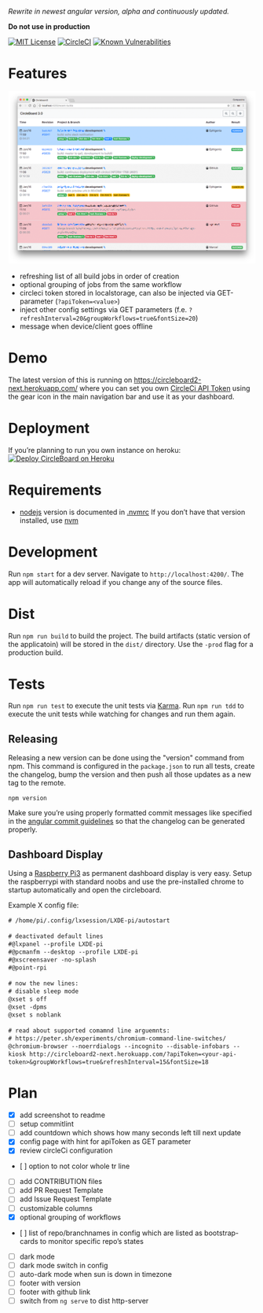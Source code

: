 *Rewrite in newest angular version, alpha and continuously updated.*

**Do not use in production**

[![MIT License](https://badges.frapsoft.com/os/mit/mit.svg?v=102)](https://github.com/ellerbrock/open-source-badge/)
[![CircleCI](https://circleci.com/gh/Ephigenia/circleboard2.svg?style=svg)](https://circleci.com/gh/Ephigenia/circleboard2)
[![Known Vulnerabilities](https://snyk.io/test/github/ephigenia/circleboard2/badge.svg)](https://snyk.io/test/github/ephigenia/circleboard2)

# Features

![Screenshot of Circleboard in Action from 2018-01-18](https://raw.githubusercontent.com/Ephigenia/circleboard2/next/screenshot.png)

- refreshing list of all build jobs in order of creation
- optional grouping of jobs from the same workflow
- circleci token stored in localstorage, can also be injected via GET-parameter (`?apiToken=<value>`)
- inject other config settings via GET parameters (f.e. `?refreshInterval=20&groupWorkflows=true&fontSize=20`)
- message when device/client goes offline

# Demo

The latest version of this is running on https://circleboard2-next.herokuapp.com/ where you can set you own [CircleCi API Token](https://circleci.com/account/api) using the gear icon in the main navigation bar and use it as your dashboard.

# Deployment

If you’re planning to run you own instance on heroku:
[![Deploy CircleBoard on Heroku](https://www.herokucdn.com/deploy/button.svg)](https://heroku.com/deploy)

# Requirements

- [nodejs](https://nodejs.org/en/) version is documented in [.nvmrc](.nvmrc)
  If you don’t have that version installed, use [nvm](https://github.com/creationix/nvm)

# Development

Run `npm start` for a dev server. Navigate to `http://localhost:4200/`. The app will automatically reload if you change any of the source files.

# Dist

Run `npm run build` to build the project. The build artifacts (static version of the applicatoin) will be stored in the `dist/` directory. Use the `-prod` flag for a production build.

# Tests

Run `npm run test` to execute the unit tests via [Karma](https://karma-runner.github.io).
Run `npm run tdd` to execute the unit tests while watching for changes and run them again.

## Releasing

Releasing a new version can be done using the "version" command from npm. This command is configured in the `package.json` to run all tests, create the changelog, bump the version and then push all those updates as a new tag to the remote.

    npm version

Make sure you’re using properly formatted commit messages like specified in the [angular commit guidelines](https://github.com/angular/angular.js/blob/master/CONTRIBUTING.md) so that the changelog can be generated properly.

## Dashboard Display

Using a [Raspberry Pi3](https://www.raspberrypi.org) as permanent dashboard display is very easy. Setup the raspberrypi with standard noobs and use the pre-installed chrome to startup automatically and open the circleboard.

Example X config file:

```
# /home/pi/.config/lxsession/LXDE-pi/autostart

# deactivated default lines
#@lxpanel --profile LXDE-pi
#@pcmanfm --desktop --profile LXDE-pi
#@xscreensaver -no-splash
#@point-rpi

# now the new lines:
# disable sleep mode
@xset s off
@xset -dpms
@xset s noblank

# read about supported comamnd line arguemnts:
# https://peter.sh/experiments/chromium-command-line-switches/
@chromium-browser --noerrdialogs --incognito --disable-infobars --kiosk http://circleboard2-next.herokuapp.com/?apiToken=<your-api-token>&groupWorkflows=true&refreshInterval=15&fontSize=18
```

# Plan

- [x] add screenshot to readme
- [ ] setup commitlint
- [ ] add countdown which shows how many seconds left till next update
- [x] config page with hint for apiToken as GET parameter
- [x] review circleCi configuration
- [ ] option to not color whole tr line
- [ ] add CONTRIBUTION files
- [ ] add PR Request Template
- [ ] add Issue Request Template
- [ ] customizable columns
- [x] optional grouping of workflows
- [ ] list of repo/branchnames in config which are listed as bootstrap-cards to monitor specific repo’s states
- [ ] dark mode
- [ ] dark mode switch in config
- [ ] auto-dark mode when sun is down in timezone
- [ ] footer with version
- [ ] footer with github link
- [ ] switch from `ng serve` to dist http-server
